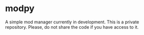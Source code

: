 # modpy
A simple mod manager currently in development.
This is a private repository. Please, do not share the code if you have access to it.
